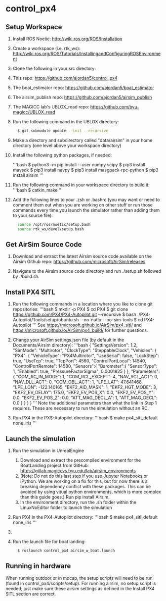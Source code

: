 # control_px4

## Setup Workspace
1. Install ROS Noetic: http://wiki.ros.org/ROS/Installation

2. Create a workspace (i.e. rtk_ws): http://wiki.ros.org/ROS/Tutorials/InstallingandConfiguringROSEnvironment

3. Clone the following in your src directory:
  1. This repo: https://github.com/ajordan5/control_px4
  2. The boat_estimator repo: https://github.com/ajordan5/boat_estimator
  3. The airsim_publish repo: https://github.com/ajordan5/airsim_publish
  4. The MAGICC lab's UBLOX_read repo: https://github.com/byu-magicc/UBLOX_read

4. Run the following command in the UBLOX directory: 
    
      ```bash
        $ git submodule update --init --recursive
      ```

5. Make a directory and subdirectory called "data/airsim" in your home directory (one level above your workspace directory)

6. Install the following python packages, if needed:

      '''bash
        $ python3 -m pip install --user numpy scipy
        $ pip3 install mavsdk
        $ pip3 install navpy 
        $ pip3 install masgpack-rpc-python
        $ pip3 install airsim
      '''

7. Run the following command in your workspace directory to build it:
      '''bash
        $ catkin_make
      '''

8. Add the following lines to your .zsh or .bashrc (you may want or need to comment them out when you are working on other stuff or run those commands every time you launch the simulator rather than adding them to your source file):
      ```bash
        source /opt/ros/noetic/setup.bash
        source rtk_ws/devel/setup.bash
      ```

## Get AirSim Source Code

1. Download and extract the latest Airsim source code available on the Airsim Github repo: https://github.com/microsoft/AirSim/releases

2. Navigate to the Airsim source code directory and run ./setup.sh followed by ./build.sh.

## Install PX4 SITL

1. Run the following commands in a location where you like to clone git repositories:
      '''bash
        $ mkdir -p PX4
        $ cd PX4
        $ git clone https://github.com/PX4/PX4-Autopilot.git --recursive
        $ bash ./PX4-Autopilot/Tools/setup/ubuntu.sh --no-nuttx --no-sim-tools
        $ cd PX4-Autopilot
      '''
    See https://microsoft.github.io/AirSim/px4_sitl/ and https://microsoft.github.io/AirSim/px4_build/ for further questions.

2. Change your AirSim settings.json file  (by default in the Documents/Airsim directory):
      '''bash
        {
          "SettingsVersion": 1.2,
          "SimMode": "Multirotor",
          "ClockType": "SteppableClock",
          "Vehicles": {
              "PX4": {
                  "VehicleType": "PX4Multirotor",
                  "UseSerial": false,
                  "LockStep": true,
                  "UseTcp": true,
                  "TcpPort": 4560,
                  "ControlPortLocal": 14540,
                  "ControlPortRemote": 14580,
                  "Sensors":{
                      "Barometer":{
                          "SensorType": 1,
                          "Enabled": true,
                          "PressureFactorSigma": 0.0001825
                      }
                  },
                  "Parameters": {
                      "COM_RC_IN_MODE": 1,
                      "COM_RCL_EXCEPT": 4,
                      "NAV_RCL_ACT": 0,
                      "NAV_DLL_ACT": 0,
                      "COM_OBL_ACT": 1,
                      "LPE_LAT": 47.641468,
                      "LPE_LON": -122.140165,
                      "EKF2_AID_MASK": 1,
                      "EKF2_HGT_MODE": 3,
                      "EKF2_EV_DELAY": 175.0,
                      "EKF2_EV_POS_X": 0.0,
                      "EKF2_EV_POS_Y": 0.0,
                      "EKF2_EV_POS_Z": 0.0,
                      "ATT_MAG_DECL_A": 1,
                      "ATT_MAG_DECL": 0.0
                  }
              }
          }
        }
      '''
    Note the additional parameters than what the link in Step 1 requires. These are necessary to run 
    the simulation without an RC.

3. Run PX4 in the PX$-Autopilot directory:
      '''bash
        $ make px4_sitl_default none_iris
      '''

## Launch the simulation

1. Run the simulation in UnrealEngine
    1. Download and extract the precompiled environment for the BoatLanding project from GitHub: https://gitlab.magiccvs.byu.edu/lab/airsim_environments
    2. (Note: Do not do this last step if you use Jupyter Notebooks or iPython. We are working on a fix for this, but for now there is a breaking dependency conflict with these packages. This can be avoided by using vitual python environments, which is more complex than this guide goes.) Run pip install Airsim.
    3. In the environment directory, run the .sh folder within the LinuxNoEditor folder to launch the simulation

2. Run PX4 in the PX4-Autopilot directory:
      '''bash
        $ make px4_sitl_default none_iris
      '''

3. 

4. Run the launch file for boat landing:
        
      ```bash
        $ roslaunch control_px4 airsim_w_boat.launch
      ```
  
## Running in hardware
   
When running outdoor or in mocap, the setup scripts will need to be run (found in control_px4/scripts/setup). For running airsim, no setup script is needed; just make sure these airsim settings as defined in the Install PX4 SITL section are correct.
